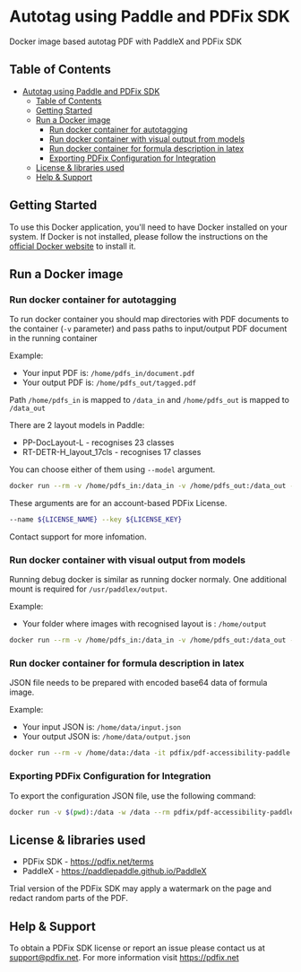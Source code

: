 # Autotag using Paddle and PDFix SDK

Docker image based autotag PDF with PaddleX and PDFix SDK

## Table of Contents

- [Autotag using Paddle and PDFix SDK](#autotag-paddle)
  - [Table of Contents](#table-of-contents)
  - [Getting Started](#getting-started)
  - [Run a Docker image ](#run-docker-image)
    - [Run docker container for autotagging](#run-docker-container-autotagging)
    - [Run docker container with visual output from models](#run-docker-container-visual-debug)
    - [Run docker container for formula description in latex](#run-docker-container-formula)
    - [Exporting PDFix Configuration for Integration](#export-config-json-integration)
  - [License \& libraries used](#license)
  - [Help \& Support](#help-support)


## Getting Started

To use this Docker application, you'll need to have Docker installed on your system. If Docker is not installed, please follow the instructions on the [official Docker website](https://docs.docker.com/get-docker/) to install it.

## Run a Docker image

### Run docker container for autotagging
To run docker container you should map directories with PDF documents to the container (`-v` parameter) and pass paths to input/output PDF document in the running container

Example: 

- Your input PDF is: `/home/pdfs_in/document.pdf`
- Your output PDF is: `/home/pdfs_out/tagged.pdf`

Path `/home/pdfs_in` is mapped to `/data_in` and `/home/pdfs_out` is mapped to `/data_out`

There are 2 layout models in Paddle:
- PP-DocLayout-L - recognises 23 classes
- RT-DETR-H_layout_17cls - recognises 17 classes

You can choose either of them using `--model` argument.

```bash
docker run --rm -v /home/pdfs_in:/data_in -v /home/pdfs_out:/data_out -it pdfix/pdf-accessibility-paddle:latest --name $LICENSE_NAME --key $LICENSE_KEY tag --model PP-DocLayout-L --input /data_in/document.pdf --output /data_out/tagged.pdf
```

These arguments are for an account-based PDFix License.
```bash
--name ${LICENSE_NAME} --key ${LICENSE_KEY}
```
Contact support for more infomation.


### Run docker container with visual output from models
Running debug docker is similar as running docker normaly. One additional mount is required for `/usr/paddlex/output`.

Example:

- Your folder where images with recognised layout is : `/home/output`

```bash
docker run --rm -v /home/pdfs_in:/data_in -v /home/pdfs_out:/data_out -v /home/output:/usr/paddlex/output -it pdfix/pdf-accessibility-paddle:latest --name $LICENSE_NAME --key $LICENSE_KEY tag --input /data_in/document.pdf --output /data_out/tagged.pdf
```

### Run docker container for formula description in latex
JSON file needs to be prepared with encoded base64 data of formula image.

Example: 

- Your input JSON is: `/home/data/input.json`
- Your output JSON is: `/home/data/output.json`

```bash
docker run --rm -v /home/data:/data -it pdfix/pdf-accessibility-paddle:latest generate_alt_text_formula -i /data/input.json -o /data/output.json
```

### Exporting PDFix Configuration for Integration
To export the configuration JSON file, use the following command:

```bash
docker run -v $(pwd):/data -w /data --rm pdfix/pdf-accessibility-paddle:latest config -o config.json
```

## License & libraries used
- PDFix SDK - https://pdfix.net/terms
- PaddleX - https://paddlepaddle.github.io/PaddleX

Trial version of the PDFix SDK may apply a watermark on the page and redact random parts of the PDF.

## Help & Support
To obtain a PDFix SDK license or report an issue please contact us at support@pdfix.net.
For more information visit https://pdfix.net
